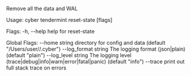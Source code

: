 Remove all the data and WAL

Usage:
  cyber tendermint reset-state [flags]

Flags:
  -h, --help   help for reset-state

Global Flags:
      --home string         directory for config and data (default "/Users/user//.cyber")
      --log_format string   The logging format (json|plain) (default "plain")
      --log_level string    The logging level (trace|debug|info|warn|error|fatal|panic) (default "info")
      --trace               print out full stack trace on errors
